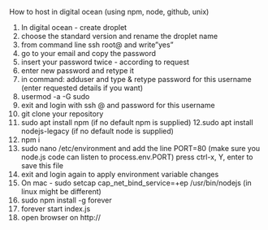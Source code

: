 How to host in digital ocean (using npm, node, github, unix)

1. In digital ocean - create droplet
2. choose the standard version and rename the droplet name
3. from command line ssh root@<ip address of droplet> and write”yes”
4. go to your email and copy the password
5. insert your password twice - according to request
6. enter new password and retype it
7. in command: adduser <my user name> and type & retype password for this username (enter requested details if you want)
8. usermod -a -G sudo <my user name>
9. exit and login with ssh <my user name>@<ip address of droplet> and password for this username
10. git clone your repository
11. sudo apt install npm (if no default npm is supplied)
12.sudo apt install nodejs-legacy (if no default node is supplied)
13. npm i
14. sudo nano /etc/environment and add the line PORT=80 (make sure you node.js code can listen to process.env.PORT) press ctrl-x, Y, enter to save this file
15. exit and login again to apply environment variable changes
16. On mac - sudo setcap cap_net_bind_service=+ep /usr/bin/nodejs (in linux might be different)
17. sudo npm install -g forever
18. forever start index.js
19. open browser on http://<ip address of droplet> 
